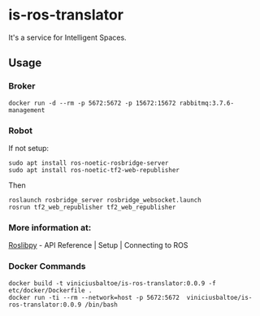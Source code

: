 # is-ros-translator

It's a service for Intelligent Spaces.

## Usage

### Broker

```shell
docker run -d --rm -p 5672:5672 -p 15672:15672 rabbitmq:3.7.6-management
```

### Robot

If not setup:
```shell
sudo apt install ros-noetic-rosbridge-server
sudo apt install ros-noetic-tf2-web-republisher
```
Then

```shell
roslaunch rosbridge_server rosbridge_websocket.launch
rosrun tf2_web_republisher tf2_web_republisher
```

### More information at:

[Roslibpy](https://roslibpy.readthedocs.io/en/latest/reference/index.html#ros-setup) - API Reference | Setup | Connecting to ROS


### Docker Commands

```shell
docker build -t viniciusbaltoe/is-ros-translator:0.0.9 -f etc/docker/Dockerfile .
docker run -ti --rm --network=host -p 5672:5672  viniciusbaltoe/is-ros-translator:0.0.9 /bin/bash
```
